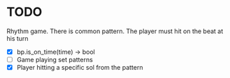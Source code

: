 # TODO

Rhythm game.
There is common pattern. The player must hit on the beat at his turn

- [x] bp.is_on_time(time) -> bool
- [ ] Game playing set patterns
- [x] Player hitting a specific sol from the pattern
